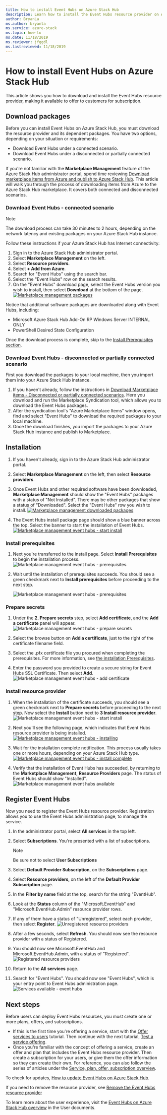 ```yaml
---
title: How to install Event Hubs on Azure Stack Hub
description: Learn how to install the Event Hubs resource provider on Azure Stack Hub. 
author: BryanLa
ms.author: bryanla
ms.service: azure-stack
ms.topic: how-to
ms.date: 11/18/2019
ms.reviewer: jfggdl
ms.lastreviewed: 11/18/2019
---
```


# How to install Event Hubs on Azure Stack Hub

This article shows you how to download and install the Event Hubs resource provider, making it available to offer to customers for subscription.

## Download packages

Before you can install Event Hubs on Azure Stack Hub, you must download the resource provider and its dependent packages. You have two options, depending on your situation or requirements:

- Download Event Hubs under a connected scenario.
- Download Event Hubs under a disconnected or partially connected scenario.

If you're not familiar with the **Marketplace Management** feature of the Azure Stack Hub administrator portal, spend time reviewing [Download marketplace items from Azure and publish to Azure Stack Hub](azure-stack-download-azure-marketplace-item.md). This article will walk you through the process of downloading items from Azure to the Azure Stack Hub marketplace. It covers both connected and disconnected scenarios. 

### Download Event Hubs - connected scenario

> [!NOTE]
> The download process can take 30 minutes to 2 hours, depending on the network latency and existing packages on your Azure Stack Hub instance. 

Follow these instructions if your Azure Stack Hub has Internet connectivity:

1. Sign in to the Azure Stack Hub administrator portal.
2. Select **Marketplace Management** on the left.
3. Select **Resource providers**.
4. Select **+ Add from Azure**.
5. Search for "Event Hubs" using the search bar.
6. Select the "Event Hubs" row on the search results. 
7. On the "Event Hubs" download page, select the Event Hubs version you wish to install, then select **Download** at the bottom of the page. 
   [![Marketplace management packages](media/event-hubs-rp-install/1-marketplace-management-download.png)](media/event-hubs-rp-install/1-marketplace-management-download.png#lightbox)

Notice that additional software packages are downloaded along with Event Hubs, including:

- Microsoft Azure Stack Hub Add-On RP Windows Server INTERNAL ONLY
- PowerShell Desired State Configuration

Once the download process is complete, skip to the [Install Prerequisites section](#install-prerequisites).

### Download Event Hubs - disconnected or partially connected scenario

First you download the packages to your local machine, then you import them into your Azure Stack Hub instance.

1. If you haven't already, follow the instructions in [Download Marketplace items - Disconnected or partially connected scenarios](azure-stack-download-azure-marketplace-item.md#disconnected-or-a-partially-connected-scenario). Here you download and run the Marketplace Syndication tool, which allows you to download the Event Hubs packages.
2. After the syndication tool's "Azure Marketplace Items" window opens, find and select "Event Hubs" to download the required packages to your local machine.
3. Once the download finishes, you import the packages to your Azure Stack Hub instance and publish to Marketplace. 

## Installation 

1. If you haven't already, sign in to the Azure Stack Hub administrator portal.
2. Select **Marketplace Management** on the left, then select **Resource providers**.
3. Once Event Hubs and other required software have been downloaded, **Marketplace Management** should show the "Event Hubs" packages with a status of "Not Installed". There may be other packages that show a status of "Downloaded". Select the "Event Hubs" row you wish to install.
   [![Marketplace management downloaded packages](media/event-hubs-rp-install/2-marketplace-management-downloaded.png)](media/event-hubs-rp-install/2-marketplace-management-downloaded.png#lightbox)
 
4. The Event Hubs install package page should show a blue banner across the top. Select the banner to start the installation of Event Hubs.
   [![Marketplace management event hubs - start install](media/event-hubs-rp-install/3-marketplace-management-install-ready.png)](media/event-hubs-rp-install/3-marketplace-management-install-ready.png#lightbox)

### Install prerequisites

1. Next you're transferred to the install page. Select **Install Prerequisites** to begin the installation process.
   ![Marketplace management event hubs - prerequisites](media/event-hubs-rp-install/4-marketplace-management-install-prereqs-start.png)
 
2. Wait until the installation of prerequisites succeeds. You should see a green checkmark next to **Install prerequisites** before proceeding to the next step.

   ![Marketplace management event hubs - prerequisites](media/event-hubs-rp-install/5-marketplace-management-install-prereqs-succeeded.png)

### Prepare secrets 

1. Under the **2. Prepare secrets** step, select **Add certificate**, and the **Add a certificate** panel will appear.
   ![Marketplace management event hubs - prepare secrets](media/event-hubs-rp-install/6-marketplace-management-install-prepare-secrets.png)

2. Select the browse button on **Add a certificate**, just to the right of the certificate filename field.
3. Select the .pfx certificate file you procured when completing the prerequisites. For more information, see [the installation Prerequisites](event-hubs-rp-prerequisites.md). 

4. Enter the password you provided to create a secure string for Event Hubs SSL Certificate. Then select **Add**.
   ![Marketplace management event hubs - add certificate](media/event-hubs-rp-install/7-marketplace-management-install-prepare-secrets-add-cert.png)

### Install resource provider

1. When the installation of the certificate succeeds, you should see a green checkmark next to **Prepare secrets** before proceeding to the next step. Now select the **Install** button next to **3 Install resource provider**.
   ![Marketplace management event hubs - start install](media/event-hubs-rp-install/8-marketplace-management-install-start.png)
 
2. Next you'll see the following page, which indicates that Event Hubs resource provider is being installed.
   [![Marketplace management event hubs - installing](media/event-hubs-rp-install/9-marketplace-management-install-inprogress.png)](media/event-hubs-rp-install/9-marketplace-management-install-inprogress.png#lightbox)
 
3. Wait for the installation complete notification. This process usually takes one or more hours, depending on your Azure Stack Hub type. 
   [![Marketplace management event hubs - install complete](media/event-hubs-rp-install/10-marketplace-management-install-complete.png)](media/event-hubs-rp-install/10-marketplace-management-install-complete.png#lightbox)

4. Verify that the installation of Event Hubs has succeeded, by returning to the **Marketplace Management**, **Resource Providers** page. The status of Event Hubs should show "Installed".
   ![Marketplace management event hubs available](media/event-hubs-rp-install/11-marketplace-management-rps-installed.png)

## Register Event Hubs

Now you need to register the Event Hubs resource provider. Registration allows you to use the Event Hubs administration page, to manage the service.

1. In the administrator portal, select **All services** in the top left.
2. Select **Subscriptions**. You're presented with a list of subscriptions. 
   > [!NOTE]
   > Be sure not to select **User Subscriptions**
3. Select **Default Provider Subscription**, on the **Subscriptions** page.
4. Select **Resource providers**, on the left of the **Default Provider Subscription** page.
5. In the **Filter by name** field at the top, search for the string "EventHub".
6. Look at the **Status** column of the "Microsoft.EventHub" and "Microsoft.EventHub.Admin" resource provider rows.
7. If any of them have a status of "Unregistered", select each provider, then select **Register**. 
   ![Unregistered resource providers](media/event-hubs-rp-install/12-default-subscription-rps-unregistered.png)
8. After a few seconds, select **Refresh**. You should now see the resource provider with a status of Registered. 
9. You should now see Microsoft.EventHub and Microsoft.EventHub.Admin, with a status of "Registered".
   ![Registered resource providers](media/event-hubs-rp-install/13-default-subscription-rps-registered.png)

10. Return to the **All services** page.
11. Search for "Event Hubs". You should now see "Event Hubs", which is your entry point to Event Hubs administration page. 
   ![Services available - event hubs](media/event-hubs-rp-install/14-all-service-event-hubs.png)
 
## Next steps

Before users can deploy Event Hubs resources, you must create one or more plans, offers, and subscriptions. 

- If this is the first time you're offering a service, start with the [Offer services to users](tutorial-offer-services.md) tutorial. Then continue with the next tutorial, [Test a service offering](tutorial-test-offer.md).
- Once you're familiar with the concept of offering a service, create an offer and plan that includes the Event Hubs resource provider. Then create a subscription for your users, or give them the offer information so they can create their own. For reference, you can also follow the series of articles under the [Service, plan, offer, subscription overview](service-plan-offer-subscription-overview.md).

To check for updates, [How to update Event Hubs on Azure Stack Hub](event-hubs-rp-update.md).

If you need to remove the resource provider, see [Remove the Event Hubs resource provider](event-hubs-rp-remove.md)

To learn more about the user experience, visit the [Event Hubs on Azure Stack Hub overview](../user/event-hubs-rp-overview) in the User documents.